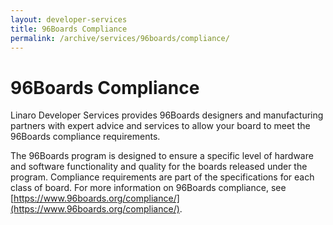 ```yaml
---
layout: developer-services
title: 96Boards Compliance
permalink: /archive/services/96boards/compliance/
---
```

# 96Boards Compliance

Linaro Developer Services provides 96Boards designers and manufacturing partners with expert advice and services to allow your board to meet the 96Boards compliance requirements.   

The 96Boards program is designed to ensure a specific level of hardware and software functionality and quality for the boards released under the program. Compliance requirements are part of the specifications for each class of board.  For more information on 96Boards compliance, see [https://www.96boards.org/compliance/](https://www.96boards.org/compliance/). 